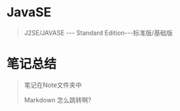 # JavaSE 

>  J2SE/JAVASE --- Standard Edition---标准版/基础版

# 笔记总结
>  笔记在Note文件夹中
>
>  Markdown 怎么跳转啊?
